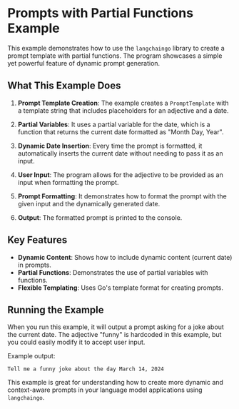 # Prompts with Partial Functions Example

This example demonstrates how to use the `langchaingo` library to create a prompt template with partial functions. The program showcases a simple yet powerful feature of dynamic prompt generation.

## What This Example Does

1. **Prompt Template Creation**: The example creates a `PromptTemplate` with a template string that includes placeholders for an adjective and a date.

2. **Partial Variables**: It uses a partial variable for the date, which is a function that returns the current date formatted as "Month Day, Year".

3. **Dynamic Date Insertion**: Every time the prompt is formatted, it automatically inserts the current date without needing to pass it as an input.

4. **User Input**: The program allows for the adjective to be provided as an input when formatting the prompt.

5. **Prompt Formatting**: It demonstrates how to format the prompt with the given input and the dynamically generated date.

6. **Output**: The formatted prompt is printed to the console.

## Key Features

- **Dynamic Content**: Shows how to include dynamic content (current date) in prompts.
- **Partial Functions**: Demonstrates the use of partial variables with functions.
- **Flexible Templating**: Uses Go's template format for creating prompts.

## Running the Example

When you run this example, it will output a prompt asking for a joke about the current date. The adjective "funny" is hardcoded in this example, but you could easily modify it to accept user input.

Example output:
```
Tell me a funny joke about the day March 14, 2024
```

This example is great for understanding how to create more dynamic and context-aware prompts in your language model applications using `langchaingo`.
